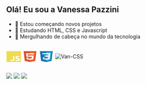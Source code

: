 ## Olá! Eu sou a Vanessa Pazzini 

- 🔭 Estou começando novos projetos
- 🌱 Estudando HTML, CSS e Javascript
- 🚀 Mergulhando de cabeça no mundo da tecnologia 
 
 <div style="display: inline_block"><br>
  <img align="center" alt="Van-Js" height="30" width="40" src="https://raw.githubusercontent.com/devicons/devicon/master/icons/javascript/javascript-plain.svg">
  <img align="center" alt="Van-HTML" height="30" width="40" src="https://raw.githubusercontent.com/devicons/devicon/master/icons/html5/html5-original.svg">
  <img align="center" alt="Van-CSS" height="30" width="40" src="https://raw.githubusercontent.com/devicons/devicon/master/icons/css3/css3-original.svg">
  <img align="center" alt="Van-CSS" height="30" width="40" src="https://cdn.jsdelivr.net/gh/devicons/devicon/icons/c/c-original.svg">
          
 
  
  ##
 
<div> 
  <a href="https://www.instagram.com/vanpazzini" target="_blank"><img src="https://img.shields.io/badge/-Instagram-%23E4405F?style=for-the-badge&logo=instagram&logoColor=white" target="_blank"></a>
  <a href = "mailto:vanessapazzini2@gmail.com"><img src="https://img.shields.io/badge/-Gmail-%23333?style=for-the-badge&logo=gmail&logoColor=white" target="_blank"></a>
<a href="https://www.linkedin.com/in/vanessa-pazzini-a440a6263/" target="_blank"><img src="https://img.shields.io/badge/-LinkedIn-%230077B5?style=for-the-badge&logo=linkedin&logoColor=white" target="_blank"></a> 
  
</div>

